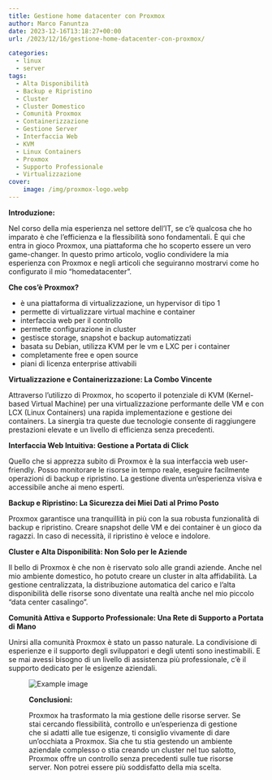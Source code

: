 ```yaml
---
title: Gestione home datacenter con Proxmox
author: Marco Fanuntza
date: 2023-12-16T13:18:27+00:00
url: /2023/12/16/gestione-home-datacenter-con-proxmox/

categories:
  - linux
  - server
tags:
  - Alta Disponibilità
  - Backup e Ripristino
  - Cluster
  - Cluster Domestico
  - Comunità Proxmox
  - Containerizzazione
  - Gestione Server
  - Interfaccia Web
  - KVM
  - Linux Containers
  - Proxmox
  - Supporto Professionale
  - Virtualizzazione
cover:
    image: /img/proxmox-logo.webp
---
```



**Introduzione:**

Nel corso della mia esperienza nel settore dell&#8217;IT, se c&#8217;è qualcosa che ho imparato è che l&#8217;efficienza e la flessibilità sono fondamentali. È qui che entra in gioco Proxmox, una piattaforma che ho scoperto essere un vero game-changer. In questo primo articolo, voglio condividere la mia esperienza con Proxmox e negli articoli che seguiranno mostrarvi come ho configurato il mio &#8220;homedatacenter&#8221;.

**Che cos&#8217;è Proxmox?**

  * è una piattaforma di virtualizzazione, un hypervisor di tipo 1
  * permette di virtualizzare virtual machine e container
  * interfaccia web per il controllo
  * permette configurazione in cluster
  * gestisce storage, snapshot e backup automatizzati
  * basata su Debian, utilizza KVM per le vm e LXC per i container
  * completamente free e open source
  * piani di licenza enterprise attivabili

**Virtualizzazione e Containerizzazione: La Combo Vincente**

Attraverso l&#8217;utilizzo di Proxmox, ho scoperto il potenziale di KVM (Kernel-based Virtual Machine) per una virtualizzazione performante delle VM e con LCX (Linux Containers) una rapida implementazione e gestione dei containers. La sinergia tra queste due tecnologie consente di raggiungere prestazioni elevate e un livello di efficienza senza precedenti.

**Interfaccia Web Intuitiva: Gestione a Portata di Click**

Quello che si apprezza subito di Proxmox è la sua interfaccia web user-friendly. Posso monitorare le risorse in tempo reale, eseguire facilmente operazioni di backup e ripristino. La gestione diventa un&#8217;esperienza visiva e accessibile anche ai meno esperti.

**Backup e Ripristino: La Sicurezza dei Miei Dati al Primo Posto**

Proxmox garantisce una tranquillità in più con la sua robusta funzionalità di backup e ripristino. Creare snapshot delle VM e dei container è un gioco da ragazzi. In caso di necessità, il ripristino è veloce e indolore.

**Cluster e Alta Disponibilità: Non Solo per le Aziende**

Il bello di Proxmox è che non è riservato solo alle grandi aziende. Anche nel mio ambiente domestico, ho potuto creare un cluster in alta affidabilità. La gestione centralizzata, la distribuzione automatica del carico e l&#8217;alta disponibilità delle risorse sono diventate una realtà anche nel mio piccolo &#8220;data center casalingo&#8221;.

**Comunità Attiva e Supporto Professionale: Una Rete di Supporto a Portata di Mano**

Unirsi alla comunità Proxmox è stato un passo naturale. La condivisione di esperienze e il supporto degli sviluppatori e degli utenti sono inestimabili. E se mai avessi bisogno di un livello di assistenza più professionale, c&#8217;è il supporto dedicato per le esigenze aziendali.<figure class="wp-block-image size-large">

![Example image](/img/proxmox-community.webp#center)

**Conclusioni:**

Proxmox ha trasformato la mia gestione delle risorse server. Se stai cercando flessibilità, controllo e un&#8217;esperienza di gestione che si adatti alle tue esigenze, ti consiglio vivamente di dare un&#8217;occhiata a Proxmox. Sia che tu stia gestendo un ambiente aziendale complesso o stia creando un cluster nel tuo salotto, Proxmox offre un controllo senza precedenti sulle tue risorse server. Non potrei essere più soddisfatto della mia scelta.